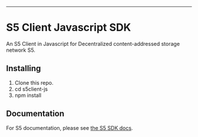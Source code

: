 ---

# S5 Client Javascript SDK

An S5 Client in Javascript for Decentralized content-addressed storage network S5.

## Installing

1. Clone this repo.
2. cd s5client-js
3. npm install

## Documentation

For S5 documentation, please see [the S5 SDK docs](https://docs.s5.ninja/).
